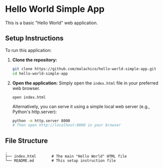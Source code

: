 # Hello World Simple App

This is a basic "Hello World" web application.

## Setup Instructions

To run this application:

1.  **Clone the repository:**
    ```bash
    git clone https://github.com/malachico/hello-world-simple-app.git
    cd hello-world-simple-app
    ```

2.  **Open the application:**
    Simply open the `index.html` file in your preferred web browser.
    ```
    open index.html
    ```
    Alternatively, you can serve it using a simple local web server (e.g., Python's http.server):
    ```bash
    python -m http.server 8000
    # Then open http://localhost:8000 in your browser
    ```

## File Structure

```
.
├── index.html       # The main "Hello World" HTML file
└── README.md        # This setup instruction file
```